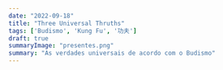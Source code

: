```yaml
---
date: "2022-09-18"
title: "Three Universal Thruths"
tags: ['Budismo', 'Kung Fu', '功夫']
draft: true
summaryImage: "presentes.png"
summary: "As verdades universais de acordo com o Budismo"
---
```


